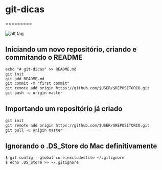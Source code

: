 # git-dicas

=========

![alt tag](http://i.imgur.com/q9Saz4s.jpg)

## Iniciando um novo repositório, criando e commitando o README 

```html
echo "# git-dicas" >> README.md
git init
git add README.md
git commit -m "first commit"
git remote add origin https://github.com/$USER/$REPOSITORIO.git
git push -u origin master
```

## Importando um repositório já criado

```html
git init
git remote add origin https://github.com/$USER/$REPOSITORIO.git
git pull -u origin master
```

## Ignorando o .DS_Store do Mac definitivamente

```html
$ git config --global core.excludesfile ~/.gitignore
$ echo .DS_Store >> ~/.gitignore
```


